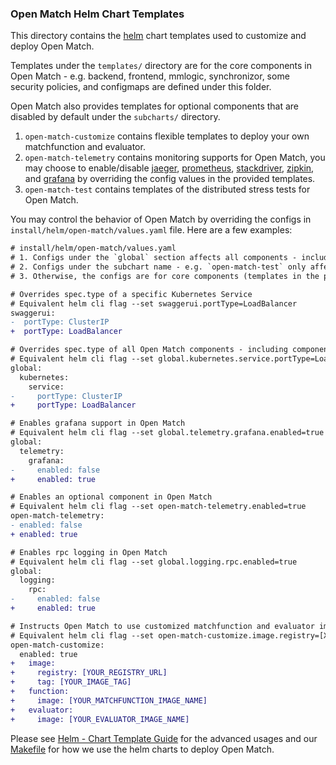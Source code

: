 ### Open Match Helm Chart Templates
This directory contains the [helm](https://helm.sh/ "helm") chart templates used to customize and deploy Open Match.

Templates under the `templates/` directory are for the core components in Open Match - e.g. backend, frontend, mmlogic, synchronizor, some security policies, and configmaps are defined under this folder.

Open Match also provides templates for optional components that are disabled by default under the `subcharts/` directory.
1. `open-match-customize` contains flexible templates to deploy your own matchfunction and evaluator.
2. `open-match-telemetry` contains monitoring supports for Open Match, you may choose to enable/disable [jaeger](https://www.jaegertracing.io/ "jaeger"), [prometheus](http://prometheus.io "prometheus"), [stackdriver](https://cloud.google.com/stackdriver/ "stackdriver"), [zipkin](https://zipkin.io/ "zipkin"), and [grafana](https://grafana.com/ "grafana") by overriding the config values in the provided templates.
4. `open-match-test` contains templates of the distributed stress tests for Open Match.

You may control the behavior of Open Match by overriding the configs in `install/helm/open-match/values.yaml` file. Here are a few examples:

```diff
# install/helm/open-match/values.yaml
# 1. Configs under the `global` section affects all components - including components in the subcharts.
# 2. Configs under the subchart name - e.g. `open-match-test` only affects the settings in that subchart.
# 3. Otherwise, the configs are for core components (templates in the parent chart) only.

# Overrides spec.type of a specific Kubernetes Service
# Equivalent helm cli flag --set swaggerui.portType=LoadBalancer
swaggerui:
-  portType: ClusterIP
+  portType: LoadBalancer

# Overrides spec.type of all Open Match components - including components in the subcharts
# Equivalent helm cli flag --set global.kubernetes.service.portType=LoadBalancer
global:
  kubernetes:
    service:
-	  portType: ClusterIP
+     portType: LoadBalancer

# Enables grafana support in Open Match
# Equivalent helm cli flag --set global.telemetry.grafana.enabled=true
global:
  telemetry:
    grafana:
-     enabled: false
+     enabled: true

# Enables an optional component in Open Match
# Equivalent helm cli flag --set open-match-telemetry.enabled=true
open-match-telemetry:
- enabled: false
+ enabled: true

# Enables rpc logging in Open Match
# Equivalent helm cli flag --set global.logging.rpc.enabled=true
global:
  logging:
    rpc:
-     enabled: false
+     enabled: true

# Instructs Open Match to use customized matchfunction and evaluator images
# Equivalent helm cli flag --set open-match-customize.image.registry=[XXX],open-match-customize.image.tag=[XXX]
open-match-customize:
  enabled: true
+   image:
+     registry: [YOUR_REGISTRY_URL]
+     tag: [YOUR_IMAGE_TAG]
+   function:
+     image: [YOUR_MATCHFUNCTION_IMAGE_NAME]
+   evaluator:
+     image: [YOUR_EVALUATOR_IMAGE_NAME]
```

Please see [Helm - Chart Template Guide](https://helm.sh/docs/chart_template_guide/#the-chart-template-developer-s-guide "Chart Template Guide") for the advanced usages and our [Makefile](https://github.com/googleforgames/open-match/blob/master/Makefile#L358 "Makefile")  for how we use the helm charts to deploy Open Match.
